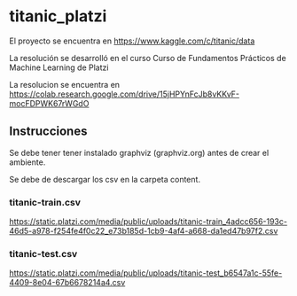 # titanic_platzi

El proyecto se encuentra en https://www.kaggle.com/c/titanic/data

La resolución se desarrolló en el curso Curso de Fundamentos Prácticos de Machine Learning de Platzi

La resolucion se encuentra en https://colab.research.google.com/drive/15jHPYnFcJb8vKKvF-mocFDPWK67rWGdO

## Instrucciones

Se debe tener tener instalado graphviz (graphviz.org) antes de crear el ambiente.

Se debe de descargar los csv en la carpeta content. 

### titanic-train.csv
https://static.platzi.com/media/public/uploads/titanic-train_4adcc656-193c-46d5-a978-f254fe4f0c22_e73b185d-1cb9-4af4-a668-da1ed47b97f2.csv

### titanic-test.csv
https://static.platzi.com/media/public/uploads/titanic-test_b6547a1c-55fe-4409-8e04-67b6678214a4.csv